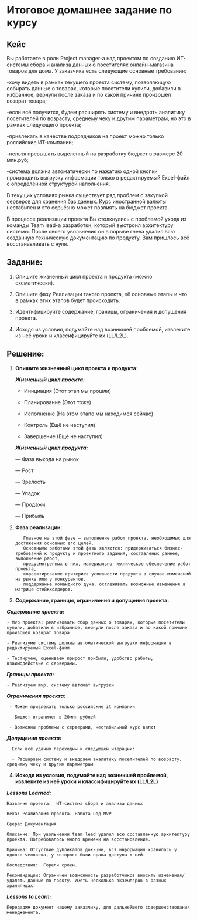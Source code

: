 # Итоговое домашнее задание по курсу
## Кейс
Вы работаете в роли Project manager-а над проектом по созданию ИТ-системы сбора и анализа данных о посетителях онлайн-магазина товаров для дома. У заказчика есть следующие основные требования:

-хочу видеть в рамках текущего проекта систему, позволяющую собирать данные о товарах, которые посетители купили, добавили в избранное, вернули после заказа и по какой причине произошёл возврат товара;

-если всё получится, будем расширять систему и внедрять аналитику посетителей по возрасту, среднему чеку и другим параметрам, но это в рамках следующего проекта;

-привлекать в качестве подрядчиков на проект можно только российские ИТ-компании;

-нельзя превышать выделенный на разработку бюджет в размере 20 млн.руб;

-система должна автоматически по нажатию одной кнопки производить выгрузку информации только в редактируемый Excel-файл с определённой структурой наполнения.

В текущих условиях рынка существует ряд проблем с закупкой серверов для хранения баз данных. Курс иностранной валюты нестабилен и это серьёзно может повлиять на бюджет проекта.

В процессе реализации проекта Вы столкнулись с проблемой ухода из команды Team lead-а разработки, который выстроил архитектуру системы. После своего увольнения он в порыве гнева удалил всю созданную техническую документацию по продукту. Вам пришлось всё восстанавливать с нуля.

## Задание:
1. Опишите жизненный цикл проекта и продукта (можно схематически).

2. Опишите фазу Реализации такого проекта, её основные этапы и что в рамках этих этапов будет происходить.

3. Идентифицируйте содержание, границы, ограничения и допущения проекта.

4. Исходя из условия, подумайте над возникшей проблемой, извлеките из неё уроки и классифицируйте их (LL/L2L).

## Решение:

1. **Опишите жизненный цикл проекта и продукта:**

    **_Жизненный цикл проекта:_**


    - Инициация (Этот этап мы прошли)

    - Планирование (Этот тоже)

    - Исполнение (На этом этапе мы находимся сейчас)

    - Контроль (Ещё не наступил)

    - Завершение (Ещё не наступил)

   **_Жизненный цикл продукта:_**


    — Фаза выхода на рынок

    — Рост

    — Зрелость

    — Упадок

    — Продажи

    — Прибыль

2. **Фаза реализации:**

          Главное на этой фазе – выполнение работ проекта, необходимых для достижения основных его целей.
          Основными работами этой фазы являются: придерживаться бизнес-требований к продукту и проектного задания, составленых раннее,  выполнение работ, 
          предусмотренных в них, материально-техническое обеспечение работ проекта, 
          кореектирование критериев успешности продукта в случае изменений на рынке или у конкурентов, 
          поддержание командного духа, остлеживать возможные изменения в матрице стейкхолдеров. 

3. **Содержание, границы, ограничения и допущения проекта.**

  **_Содержание проекта:_**

    - Mvp проекта: реализовать сбор данных о товарах, которые посетители купили, добавили в избранное, вернули после заказа и по какой причине произошёл возврат товара

    - Реализуме систему должна автоматической выгрузки информации в редактируемый Excel-файл

    - Тестируем, оцениваем прирост прибыли, удобство работы, взаимодействие с серверами. 

  **_Границы проекта:_**

    - Реализуем mvp, систему автомат выгрузки

   **_Ограничения проекта:_**

     - Можем привлекать только российские it компании

     - Бюджет ограничен в 20млн рублей

     - Возможны проблемы с серверами, нестабильный курс валют

   **_Допущения проекта:_**

      Если всё удачно переходим к следующей итерации:

      - Расширяем систему и внедряем аналитику посетителей по возрасту, среднему чеку и другим параметрам

4. **Исходя из условия, подумайте над возникшей проблемой, извлеките из неё уроки и классифицируйте их (LL/L2L)**

  **_Lessons Learned:_**

    Название проекта:  ИТ-система сбора и анализа данных

    Веха: Реализация проекта. Работа над MVP

    Сфера: Документация

    Описание: При увольнении team lead удалил всю составленную архитектуру проекта. Потребовалось много времени на восстановление.

    Причина: Отсуствие дубликатов док-ции, вся информация хранилась у одного человека, у которого были права доступа к ней.

    Последствия:  Горели сроки.

    Рекомендации: Ограничен возможность разработчиков вносить изменения/удалять данные по прокту. Иметь несколько экземляров в разных хранилищах.

  **_Lessons to Learn:_**

    Передадим документ нашему заказчику, для дальнейшего совершенствования менеджемента.
